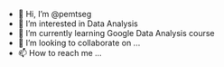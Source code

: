 - 👋 Hi, I’m @pemtseg
- 👀 I’m interested in Data Analysis  
- 🌱 I’m currently learning Google Data Analysis course
- 💞️ I’m looking to collaborate on ...
- 📫 How to reach me ...

<!---
pemtseg/pemtseg is a ✨ special ✨ repository because its `README.md` (this file) appears on your GitHub profile.
You can click the Preview link to take a look at your changes.
--->
